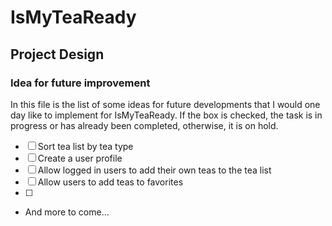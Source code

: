 # IsMyTeaReady

## Project Design

### Idea for future improvement

In this file is the list of some ideas for future developments that I would one day like to implement for IsMyTeaReady.
If the box is checked, the task is in progress or has already been completed, otherwise, it is on hold.

- [ ] Sort tea list by tea type
- [ ] Create a user profile
- [ ] Allow logged in users to add their own teas to the tea list
- [ ] Allow users to add teas to favorites
- [ ] 
- And more to come...
